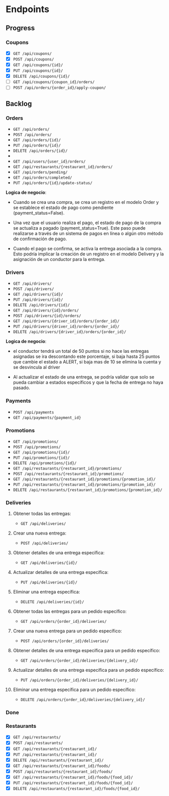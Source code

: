 # Endpoints

## Progress

### Coupons

- [x] `GET /api/coupons/`
- [x] `POST /api/coupons/`
- [x] `GET /api/coupons/{id}/`
- [x] `PUT /api/coupons/{id}/`
- [x] `DELETE /api/coupons/{id}/`
- [ ] `GET /api/coupons/{coupon_id}/orders/`
- [ ] `POST /api/orders/{order_id}/apply-coupon/`

## Backlog

### Orders

- `GET /api/orders/`
- `POST /api/orders/`
- `GET /api/orders/{id}/`
- `PUT /api/orders/{id}/`
- `DELETE /api/orders/{id}/`
-
- `GET /api/users/{user_id}/orders/`
- `GET /api/restaurants/{restaurant_id}/orders/`
- `GET /api/orders/pending/`
- `GET /api/orders/completed/`
- `PUT /api/orders/{id}/update-status/`

**Logica de negocio**:

- Cuando se crea una compra, se crea un registro en el modelo Order y se establece el estado de pago como pendiente (payment_status=False).

- Una vez que el usuario realiza el pago, el estado de pago de la compra se actualiza a pagado (payment_status=True). Este paso puede realizarse a través de un sistema de pagos en línea o algún otro método de confirmación de pago.

- Cuando el pago se confirma, se activa la entrega asociada a la compra. Esto podría implicar la creación de un registro en el modelo Delivery y la asignación de un conductor para la entrega.

### Drivers

- `GET /api/drivers/`
- `POST /api/drivers/`
- `GET /api/drivers/{id}/`
- `PUT /api/drivers/{id}/`
- `DELETE /api/drivers/{id}/`
- `GET /api/drivers/{id}/orders/`
- `POST /api/drivers/{id}/orders/`
- `GET /api/drivers/{driver_id}/orders/{order_id}/`
- `PUT /api/drivers/{driver_id}/orders/{order_id}/`
- `DELETE /api/drivers/{driver_id}/orders/{order_id}/`

**Logica de negocio**:

- el conductor tendrá un total de 50 puntos si no hace las entregas asignadas se ira descontando este porcentaje, si baja hasta 25 puntos que cambie el estado a ALERT, si baja mas de 10 se elimina la cuenta y se desvincula al driver

- Al actualizar el estado de una entrega, se podría validar que solo se pueda cambiar a estados específicos y que la fecha de entrega no haya pasado.

### Payments

- `POST /api/payments`
- `GET /api/payments/{payment_id}`

### Promotions

- `GET /api/promotions/`
- `POST /api/promotions/`
- `GET /api/promotions/{id}/`
- `PUT /api/promotions/{id}/`
- `DELETE /api/promotions/{id}/`
- `GET /api/restaurants/{restaurant_id}/promotions/`
- `POST /api/restaurants/{restaurant_id}/promotions/`
- `GET /api/restaurants/{restaurant_id}/promotions/{promotion_id}/`
- `PUT /api/restaurants/{restaurant_id}/promotions/{promotion_id}/`
- `DELETE /api/restaurants/{restaurant_id}/promotions/{promotion_id}/`

### Deliveries

1. Obtener todas las entregas:
   - `GET /api/deliveries/`

2. Crear una nueva entrega:
   - `POST /api/deliveries/`

3. Obtener detalles de una entrega específica:
   - `GET /api/deliveries/{id}/`

4. Actualizar detalles de una entrega específica:
   - `PUT /api/deliveries/{id}/`

5. Eliminar una entrega específica:
   - `DELETE /api/deliveries/{id}/`

6. Obtener todas las entregas para un pedido específico:
   - `GET /api/orders/{order_id}/deliveries/`

7. Crear una nueva entrega para un pedido específico:
   - `POST /api/orders/{order_id}/deliveries/`

8. Obtener detalles de una entrega específica para un pedido específico:
   - `GET /api/orders/{order_id}/deliveries/{delivery_id}/`

9. Actualizar detalles de una entrega específica para un pedido específico:
   - `PUT /api/orders/{order_id}/deliveries/{delivery_id}/`

10. Eliminar una entrega específica para un pedido específico:
    - `DELETE /api/orders/{order_id}/deliveries/{delivery_id}/`

### Done

### Restaurants

- [x] `GET /api/restaurants/`
- [x] `POST /api/restaurants/`
- [x] `GET /api/restaurants/{restaurant_id}/`
- [x] `PUT /api/restaurants/{restaurant_id}/`
- [x] `DELETE /api/restaurants/{restaurant_id}/`
- [x] `GET /api/restaurants/{restaurant_id}/foods/`
- [x] `POST /api/restaurants/{restaurant_id}/foods/`
- [x] `GET /api/restaurants/{restaurant_id}/foods/{food_id}/`
- [x] `PUT /api/restaurants/{restaurant_id}/foods/{food_id}/`
- [x] `DELETE /api/restaurants/{restaurant_id}/foods/{food_id}/`
